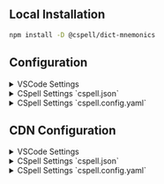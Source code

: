 
## Local Installation

```sh
npm install -D @cspell/dict-mnemonics
```


## Configuration

<details>
<summary>VSCode Settings</summary>

Add the following to your VSCode settings:

**`.vscode/settings.json`**

```jsonc
{
  "cSpell.import": [
    "@cspell/dict-mnemonics/cspell-ext.json"
  ],
  "cSpell.dictionaries": [
    "mnemonics"
  ]
}
```

</details>

<details>
<summary>CSpell Settings `cspell.json`</summary>

**`cspell.json`**

```jsonc
{
  "import": [
    "@cspell/dict-mnemonics/cspell-ext.json"
  ],
  "dictionaries": [
    "mnemonics"
  ]
}
```

</details>

<details>
<summary>CSpell Settings `cspell.config.yaml`</summary>

**`cspell.config.yaml`**

```yaml
import:
  - "@cspell/dict-mnemonics/cspell-ext.json"
dictionaries:
  - mnemonics
```

</details>



## CDN Configuration

<details>
<summary>VSCode Settings</summary>

Add the following to your VSCode settings:

**`.vscode/settings.json`**

```jsonc
{
  "cSpell.import": [
    "https://cdn.jsdelivr.net/npm/@cspell/dict-mnemonics@latest/cspell-ext.json/cspell-ext.json"
  ],
  "cSpell.dictionaries": [
    "mnemonics"
  ]
}
```

</details>

<details>
<summary>CSpell Settings `cspell.json`</summary>

**`cspell.json`**

```jsonc
{
  "import": [
    "https://cdn.jsdelivr.net/npm/@cspell/dict-mnemonics@latest/cspell-ext.json/cspell-ext.json"
  ],
  "dictionaries": [
    "mnemonics"
  ]
}
```

</details>

<details>
<summary>CSpell Settings `cspell.config.yaml`</summary>

**`cspell.config.yaml`**

```yaml
import:
  - https://cdn.jsdelivr.net/npm/@cspell/dict-mnemonics@latest/cspell-ext.json/cspell-ext.json
dictionaries:
  - mnemonics
```

</details>


